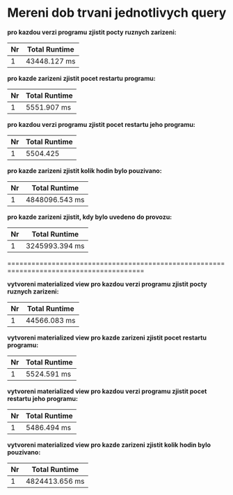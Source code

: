 # Mereni dob trvani jednotlivych query

**pro kazdou verzi programu zjistit pocty ruznych zarizeni:**  

| Nr  |Total Runtime |
| --- | ------------------ |
| 1  | 43448.127 ms        | 

**pro kazde zarizeni zjistit pocet restartu programu:**  

| Nr  |Total Runtime |
| --- | ------------------ |
| 1  | 5551.907 ms       | 

**pro kazdou verzi programu zjistit pocet restartu jeho programu:**

| Nr  |Total Runtime |
| --- | ------------------ |
| 1  | 5504.425        |  

**pro kazde zarizeni zjistit kolik hodin bylo pouzivano:**

| Nr  |Total Runtime |
| --- | ------------------ |
| 1  | 4848096.543 ms      | 

**pro kazde zarizeni zjistit, kdy bylo uvedeno do provozu:**

| Nr  |Total Runtime |
| --- | ------------------ |
| 1  | 3245993.394 ms      | 

========================================================================================

**vytvoreni materialized view pro kazdou verzi programu zjistit pocty ruznych zarizeni:**

| Nr  |Total Runtime |
| --- | ------------------ |
| 1  | 44566.083 ms      |

**vytvoreni materialized view pro kazde zarizeni zjistit pocet restartu programu:**  

| Nr  |Total Runtime |
| --- | ------------------ |
| 1  | 5524.591 ms      | 

**vytvoreni materialized view pro kazdou verzi programu zjistit pocet restartu jeho programu:**

| Nr  |Total Runtime |
| --- | ------------------ |
| 1  | 5486.494 ms      | 

**vytvoreni materialized view pro kazde zarizeni zjistit kolik hodin bylo pouzivano:**

| Nr  |Total Runtime |
| --- | ------------------ |
| 1  | 4824413.656 ms      | 

